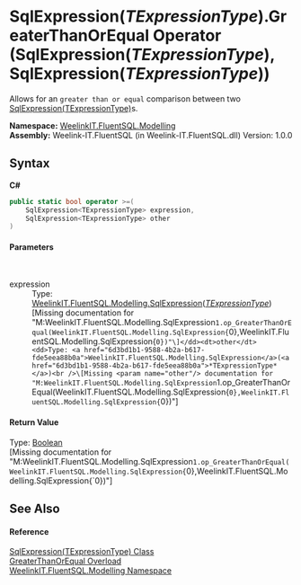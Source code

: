 # SqlExpression(*TExpressionType*).GreaterThanOrEqual Operator (SqlExpression(*TExpressionType*), SqlExpression(*TExpressionType*))
 

Allows for an `greater than or equal` comparison between two <a href="6d3bd1b1-9588-4b2a-b617-fde5eea88b0a">SqlExpression(TExpressionType)</a>s.

**Namespace:**&nbsp;<a href="55cb0562-6be1-fe5d-1cc3-61ccba17ba4f">WeelinkIT.FluentSQL.Modelling</a><br />**Assembly:**&nbsp;Weelink-IT.FluentSQL (in Weelink-IT.FluentSQL.dll) Version: 1.0.0

## Syntax

**C#**<br />
``` C#
public static bool operator >=(
	SqlExpression<TExpressionType> expression,
	SqlExpression<TExpressionType> other
)
```


#### Parameters
&nbsp;<dl><dt>expression</dt><dd>Type: <a href="6d3bd1b1-9588-4b2a-b617-fde5eea88b0a">WeelinkIT.FluentSQL.Modelling.SqlExpression</a>(<a href="6d3bd1b1-9588-4b2a-b617-fde5eea88b0a">*TExpressionType*</a>)<br />\[Missing <param name="expression"/> documentation for "M:WeelinkIT.FluentSQL.Modelling.SqlExpression`1.op_GreaterThanOrEqual(WeelinkIT.FluentSQL.Modelling.SqlExpression{`0},WeelinkIT.FluentSQL.Modelling.SqlExpression{`0})"\]</dd><dt>other</dt><dd>Type: <a href="6d3bd1b1-9588-4b2a-b617-fde5eea88b0a">WeelinkIT.FluentSQL.Modelling.SqlExpression</a>(<a href="6d3bd1b1-9588-4b2a-b617-fde5eea88b0a">*TExpressionType*</a>)<br />\[Missing <param name="other"/> documentation for "M:WeelinkIT.FluentSQL.Modelling.SqlExpression`1.op_GreaterThanOrEqual(WeelinkIT.FluentSQL.Modelling.SqlExpression{`0},WeelinkIT.FluentSQL.Modelling.SqlExpression{`0})"\]</dd></dl>

#### Return Value
Type: <a href="http://msdn2.microsoft.com/en-us/library/a28wyd50" target="_blank">Boolean</a><br />\[Missing <returns> documentation for "M:WeelinkIT.FluentSQL.Modelling.SqlExpression`1.op_GreaterThanOrEqual(WeelinkIT.FluentSQL.Modelling.SqlExpression{`0},WeelinkIT.FluentSQL.Modelling.SqlExpression{`0})"\]

## See Also


#### Reference
<a href="6d3bd1b1-9588-4b2a-b617-fde5eea88b0a">SqlExpression(TExpressionType) Class</a><br /><a href="823910b4-afba-d5a2-489d-05863043793a">GreaterThanOrEqual Overload</a><br /><a href="55cb0562-6be1-fe5d-1cc3-61ccba17ba4f">WeelinkIT.FluentSQL.Modelling Namespace</a><br />